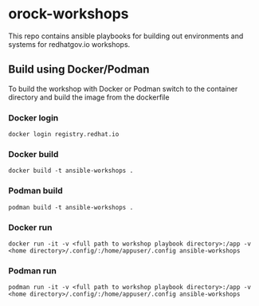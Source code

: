 # orock-workshops 
This repo contains ansible playbooks for building out environments and systems for redhatgov.io workshops.

## Build using Docker/Podman 
To build the workshop with Docker or Podman switch to the container directory and build the image from the dockerfile

### Docker login
```
docker login registry.redhat.io
```

### Docker build
```
docker build -t ansible-workshops .
```
### Podman build
```
podman build -t ansible-workshops .
```

### Docker run
```
docker run -it -v <full path to workshop playbook directory>:/app -v <home directory>/.config/:/home/appuser/.config ansible-workshops
```

### Podman run
```
podman run -it -v <full path to workshop playbook directory>:/app -v <home directory>/.config/:/home/appuser/.config ansible-workshops
```